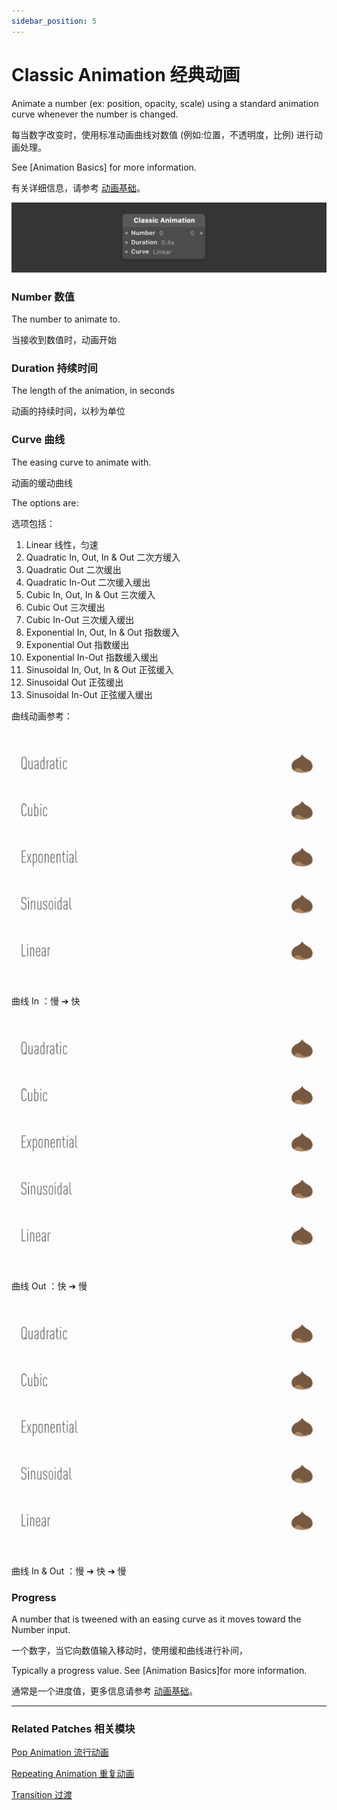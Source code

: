 ```yaml
---
sidebar_position: 5
---
```


# Classic Animation 经典动画

Animate a number (ex: position, opacity, scale) using a standard animation curve whenever the number is changed.

每当数字改变时，使用标准动画曲线对数值 (例如:位置，不透明度，比例) 进行动画处理。

See [Animation Basics] for more information.

有关详细信息，请参考 [动画基础](./../Patch%20Editor/Animations.md)。

![Image](./../../../static/img/docs/Animation/classic-animation.png)

### Number 数值

The number to animate to.

当接收到数值时，动画开始

### Duration 持续时间

The length of the animation, in seconds

动画的持续时间，以秒为单位

### Curve 曲线

The easing curve to animate with.

动画的缓动曲线

The options are:

选项包括：

1. Linear 线性，匀速
2. Quadratic In, Out, In & Out 二次方缓入
3. Quadratic Out 二次缓出
4. Quadratic In-Out 二次缓入缓出
5. Cubic In, Out, In & Out 三次缓入
6. Cubic Out 三次缓出
7. Cubic In-Out 三次缓入缓出
8. Exponential In, Out, In & Out 指数缓入
9. Exponential Out 指数缓出
10. Exponential In-Out 指数缓入缓出
11. Sinusoidal In, Out, In & Out 正弦缓入
12. Sinusoidal Out 正弦缓出
13. Sinusoidal In-Out 正弦缓入缓出

曲线动画参考：

![曲线 In ：慢 ➔ 快](./../../../static/img/docs/Animation/classic-animation-1.gif)

曲线 In ：慢 ➔ 快

![曲线 Out ：快 ➔ 慢](./../../../static/img/docs/Animation/classic-animation-2.gif)

曲线 Out ：快 ➔ 慢

![曲线 In & Out ：慢 ➔ 快 ➔ 慢](./../../../static/img/docs/Animation/classic-animation-3.gif)

曲线 In & Out ：慢 ➔ 快 ➔ 慢

### Progress

A number that is tweened with an easing curve as it moves toward the Number input.

一个数字，当它向数值输入移动时，使用缓和曲线进行补间，

Typically a progress value. See [Animation Basics]for more information.

通常是一个进度值，更多信息请参考 [动画基础](./../Patch%20Editor/Animations.md)。

---

### Related Patches 相关模块

[Pop Animation 流行动画](./Pop%20Animation.md)

[Repeating Animation 重复动画](./Repeating%20Animation.md)

[Transition 过渡](./../Utility/Transition.md)

